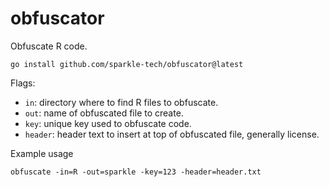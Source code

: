 # obfuscator

Obfuscate R code.


```
go install github.com/sparkle-tech/obfuscator@latest
```

Flags:

- `in`: directory where to find R files to obfuscate.
- `out`: name of obfuscated file to create.
- `key`: unique key used to obfuscate code.
- `header`: header text to insert at top of obfuscated file, generally license.

Example usage

```
obfuscate -in=R -out=sparkle -key=123 -header=header.txt
```

